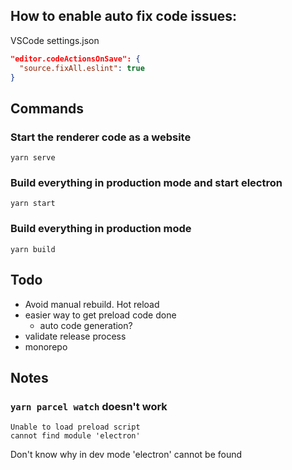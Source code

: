 ## How to enable auto fix code issues:

VSCode settings.json

```json
"editor.codeActionsOnSave": {
  "source.fixAll.eslint": true
}
```


## Commands

### Start the renderer code as a website

```
yarn serve
```

### Build everything in production mode and start electron

```
yarn start
```

### Build everything in production mode


```
yarn build
```


## Todo

- Avoid manual rebuild. Hot reload
- easier way to get preload code done
  - auto code generation?
- validate release process
- monorepo


## Notes

### `yarn parcel watch` doesn't work

```
Unable to load preload script
cannot find module 'electron'
```

Don't know why in dev mode 'electron' cannot be found
